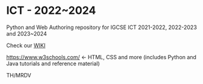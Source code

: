 # ICT - 2022~2024
Python and Web Authoring repository for IGCSE ICT
2021-2022, 2022-2023 and 2023~2024

Check our [WIKI](https://github.com/teacher-mrdv/ict-coding/wiki)

https://www.w3schools.com/ <- HTML, CSS and more (includes Python and Java tutorials and reference material)

TH/MRDV
